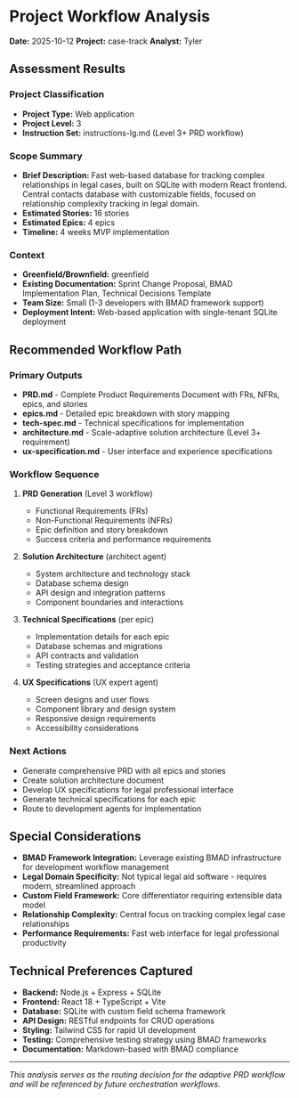 # Project Workflow Analysis

**Date:** 2025-10-12
**Project:** case-track
**Analyst:** Tyler

## Assessment Results

### Project Classification

- **Project Type:** Web application
- **Project Level:** 3
- **Instruction Set:** instructions-lg.md (Level 3+ PRD workflow)

### Scope Summary

- **Brief Description:** Fast web-based database for tracking complex relationships in legal cases, built on SQLite with modern React frontend. Central contacts database with customizable fields, focused on relationship complexity tracking in legal domain.
- **Estimated Stories:** 16 stories
- **Estimated Epics:** 4 epics
- **Timeline:** 4 weeks MVP implementation

### Context

- **Greenfield/Brownfield:** greenfield
- **Existing Documentation:** Sprint Change Proposal, BMAD Implementation Plan, Technical Decisions Template
- **Team Size:** Small (1-3 developers with BMAD framework support)
- **Deployment Intent:** Web-based application with single-tenant SQLite deployment

## Recommended Workflow Path

### Primary Outputs

- **PRD.md** - Complete Product Requirements Document with FRs, NFRs, epics, and stories
- **epics.md** - Detailed epic breakdown with story mapping
- **tech-spec.md** - Technical specifications for implementation
- **architecture.md** - Scale-adaptive solution architecture (Level 3+ requirement)
- **ux-specification.md** - User interface and experience specifications

### Workflow Sequence

1. **PRD Generation** (Level 3 workflow)
   - Functional Requirements (FRs)
   - Non-Functional Requirements (NFRs)
   - Epic definition and story breakdown
   - Success criteria and performance requirements

2. **Solution Architecture** (architect agent)
   - System architecture and technology stack
   - Database schema design
   - API design and integration patterns
   - Component boundaries and interactions

3. **Technical Specifications** (per epic)
   - Implementation details for each epic
   - Database schemas and migrations
   - API contracts and validation
   - Testing strategies and acceptance criteria

4. **UX Specifications** (UX expert agent)
   - Screen designs and user flows
   - Component library and design system
   - Responsive design requirements
   - Accessibility considerations

### Next Actions

- Generate comprehensive PRD with all epics and stories
- Create solution architecture document
- Develop UX specifications for legal professional interface
- Generate technical specifications for each epic
- Route to development agents for implementation

## Special Considerations

- **BMAD Framework Integration:** Leverage existing BMAD infrastructure for development workflow management
- **Legal Domain Specificity:** Not typical legal aid software - requires modern, streamlined approach
- **Custom Field Framework:** Core differentiator requiring extensible data model
- **Relationship Complexity:** Central focus on tracking complex legal case relationships
- **Performance Requirements:** Fast web interface for legal professional productivity

## Technical Preferences Captured

- **Backend:** Node.js + Express + SQLite
- **Frontend:** React 18 + TypeScript + Vite
- **Database:** SQLite with custom field schema framework
- **API Design:** RESTful endpoints for CRUD operations
- **Styling:** Tailwind CSS for rapid UI development
- **Testing:** Comprehensive testing strategy using BMAD frameworks
- **Documentation:** Markdown-based with BMAD compliance

---

_This analysis serves as the routing decision for the adaptive PRD workflow and will be referenced by future orchestration workflows._
